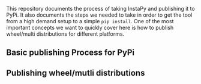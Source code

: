 This repository documents the process of taking InstaPy and publishing it to PyPi. It also documents the steps we needed to take in order to get the tool from a high demand setup to a simple `pip install`.
One of the most important concepts we want to quickly cover here is how to publish wheel/multi distributions for different platforms.

## Basic publishing Process for PyPi


## Publishing wheel/mutli distributions

